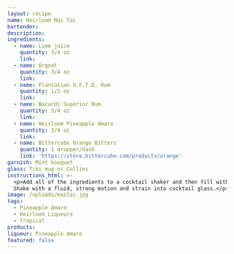 ```yaml
---
layout: recipe
name: Heirloom Mai Tai
bartender:
description:
ingredients:
  - name: Lime juice
    quantity: 3/4 oz
    link:
  - name: Orgeat
    quantity: 3/4 oz
    link:
  - name: Plantation O.F.T.D. Rum
    quantity: 1/2 oz
    link:
  - name: Bacardi Superior Rum
    quantity: 3/4 oz
    link:
  - name: Heirloom Pineapple Amaro
    quantity: 3/4 oz
    link:
  - name: Bittercube Orange Bitters
    quantity: 1 dropper/dash
    link: 'https://store.bittercube.com/products/orange'
garnish: Mint bouquet
glass: Tiki mug or Collins
instructions_html: >-
  <p>Add all of the ingredients to a cocktail shaker and then fill with ice.
  Shake with a fluid, strong motion and strain into cocktail glass.</p>
image: /uploads/maitai.jpg
tags:
  - Pineapple Amaro
  - Heirloom Liqueurs
  - Tropical
products:
liqueur: Pineapple Amaro
featured: false
---
```


